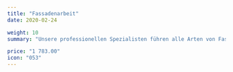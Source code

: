 ```yaml
---
title: "Fassadenarbeit"
date: 2020-02-24

weight: 10
summary: "Unsere professionellen Spezialisten führen alle Arten von Fassadenarbeiten bei den Kunden durch. Vor allem bei Altbauten sind wir besonders verantwortlich. Die Restaurierungsarbeiten an der Fassadenoberfläche sind besonders verantwortlich, aber die Preise für diese Fassadenarbeiten bei RMD sind mehr als moderat. Unabhängig von der Komplexität der Arbeiten werden die Fassaden in kurzer Zeit repariert."

price: "1 783.00"
icon: "053"
---
```

